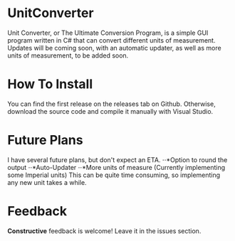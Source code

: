 # UnitConverter
Unit Converter, or The Ultimate Conversion Program, is a simple GUI program written in C# that can convert different units of
measurement. Updates will be coming soon, with an automatic updater, as well as more units of measurement, to be added soon.

# How To Install
You can find the first release on the releases tab on Github. Otherwise, download the source code and compile it manually with
Visual Studio.

# Future Plans
I have several future plans, but don't expect an ETA.
      ⋅⋅*Option to round the output
      ⋅⋅*Auto-Updater
      ⋅⋅*More units of measure (Currently implementing some Imperial units)
This can be quite time consuming, so implementing any new unit takes a while.

# Feedback
**Constructive** feedback is welcome! Leave it in the issues section.
